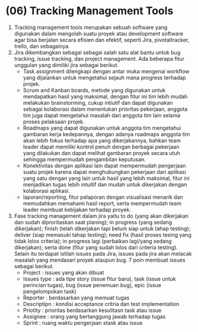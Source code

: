 # (06) Tracking Management Tools

1. Tracking management tools merupakan sebuah software yang digunakan dalam mengolah suatu proyek atau development software agar bisa berjalan secara efisien dan efektif, seperti Jira, pivotaltracker, trello, dan sebagainya.
2. Jira dikembangkan sebagai sebagai salah satu alat bantu untuk bug tracking, issue tracking, dan project management. Ada beberapa fitur unggulan yang dimiliki jira sebagai berikut.
    - Task assignment dilengkapi dengan antar muka mengenai workflow yang dijalankan untuk mengetahui sejauh mana progress terhadap projek.
    - Scrum and Kanban boards, metode yang digunakan untuk mendapatkan hasil yang maksimal, dengan fitur ini tim lebih mudah melakukan brainstorming, cukup intiutif dan dapat digunakan sebagai kolaborasi dalam menentukan prioritas pekerjaan, anggota tim juga dapat mengetahui masalah dari anggota tim lain selama proses pelaksaan projek.
    - Roadmaps yang dapat digunakan untuk anggota tim mengetahui gambaran kerja kedepannya, dengan adanya roadmaps anggota tim akan lebih fokus terhadap apa yang dikerjakannya, bahkan team leader dapat memiliki kontrol penuh dengan berbagai pekerjaan yang dilakukan dan dapat melihat gambaran proyek secara utuh sehingga mempermudah pengambilan keputusan.
    - Konektivitas dengan aplikasi lain dapat mempermudah pengerjaan suatu projek karena dapat menghubungkan pekerjaan dari aplikasi yang satu dengan yang lain untuk hasil yang lebih maksimal, fitur ini menjadikan tugas lebih intuitif dan mudah untuk dikerjakan dengan kolaborasi aplikasi.
    - laporan/reporting, fitur pelaporan dengan visualisasi menarik dan memudahkan memahami hasil report, serta mempermudah team leader membuat kebijakan terhadap proyek.
3. Fase tracking management dalam jira yaitu to do (yang akan dikerjakan dan sudah diproritaskan saat planing); in progress (yang sedang dikerjakan); finish (telah dikerjakan tapi belum siap untuk tahap testing); deliver (siap memasuki tahap testing); need fix (hasil proses tesing yang tidak lolos criteria); in progress lagi (perbaikan lagi/yang sedang dikerjakan); serta done (fitur yang sudah lolos dari criteria testing). Selain itu terdapat istilah issues pada Jira, issues pada jira akan melacak masalah yang mendasari proyek ataupun bug. 7 poin membuat issues sebagai berikut.
    -  Project : issues yang akan dibuat
    - Issues type : ada tipe story (issue fitur baru), task (issue untuk perincian tugas), bug (issue penemuan bug), epic (issue pengelompokan task)
    - Reporter : berdasarkan yang memuat tugas
    - Descriptipn : kondisi acceptance critria dan test implementation
    - Priotity : prioritas berdasarkan kesulitasn task atau issue
    - Assignee : orang yang bertanggung jawab terhadap tugas
    - Sprint : ruang waktu pengerjaan stask atau issue
 
